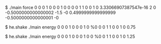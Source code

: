 $ ./main force 0 0 0  1 0 0  0 1 0      0 0 0  1 1 0  0 1 0
3.33066907387547e-16 2 0
-0.5000000000000002 -1.5 -0
0.4999999999999999 -0.5000000000000001 -0

$ he.shake ./main energy 0 0 0  1 0 0  0 1 0      %0 0 0  1 1 0  0 1 0
0.75

$ he.shake ./main energy 0 0 0  1 0 0  0 1 0      0 %0 0  1 1 0  0 1 0
1.25